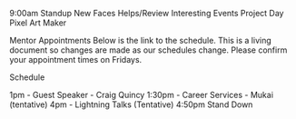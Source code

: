 9:00am Standup New Faces Helps/Review Interesting Events Project Day Pixel Art Maker

Mentor Appointments Below is the link to the schedule. This is a living document so changes are made as our schedules change. Please confirm your appointment times on Fridays.

Schedule

1pm - Guest Speaker - Craig Quincy 1:30pm - Career Services - Mukai (tentative) 4pm - Lightning Talks (Tentative) 4:50pm Stand Down
